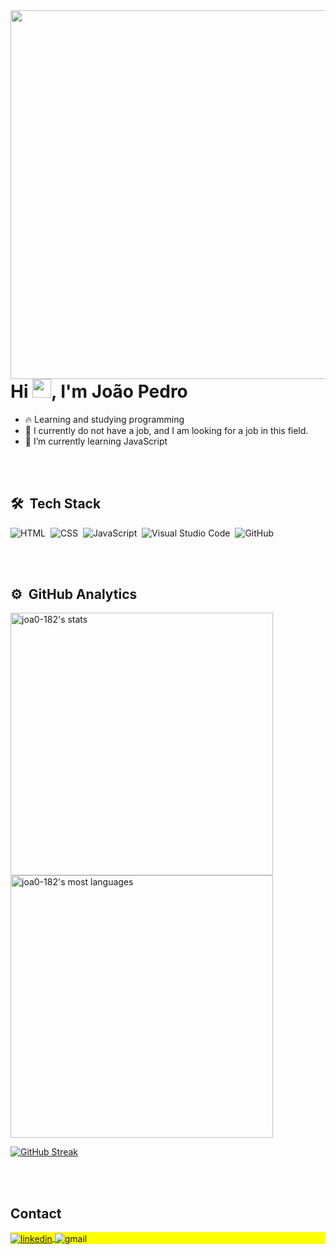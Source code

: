 <img align="right" height="590em" src="https://raw.githubusercontent.com/gist/joa0-182/bd2f06170c9ad064a975d42553bcd1cd/raw/a37626653454288cd64cf751213bd5c619dc7560/cardreadmejp.svg"/>
<h1 align="left">Hi <img src="https://raw.githubusercontent.com/kaueMarques/kaueMarques/master/hi.gif" height="30px">, I'm João Pedro</h1>

- 🔥 Learning and studying programming
- 🔭 I currently do not have a job, and I am looking for a job in this field.
- 🌱 I’m currently learning JavaScript

<br><br>

## 🛠 &nbsp;Tech Stack

![HTML](https://img.shields.io/badge/-HTML-05122A?style=flat&logo=HTML5)&nbsp;
![CSS](https://img.shields.io/badge/-CSS-05122A?style=flat&logo=CSS3&logoColor=1572B6)&nbsp;
![JavaScript](https://img.shields.io/badge/-JavaScript-05122A?style=flat&logo=javascript)&nbsp;
![Visual Studio Code](https://img.shields.io/badge/-Visual%20Studio%20Code-05122A?style=flat&logo=visual-studio-code&logoColor=007ACC)&nbsp;
![GitHub](https://img.shields.io/badge/-GitHub-05122A?style=flat&logo=github)&nbsp;


<br><br>

## ⚙️ &nbsp;GitHub Analytics

<p align="left">
<img width="420em" src="https://github-readme-stats.vercel.app/api?username=joa0-182&show_icons=true&theme=vision-friendly-dark" alt="joa0-182's stats"/>
<img width="420em" src="https://github-readme-stats.vercel.app/api/top-langs/?username=joa0-182&layout=compact&theme=vision-friendly-dark" alt="joa0-182's most languages"/>
</p>

[![GitHub Streak](https://github-readme-streak-stats.herokuapp.com/?user=joa0-182&theme=highcontrast)](https://git.io/streak-stats)


<br><br>

## Contact

<p align="left" style="background:yellow">
<a href="https://www.linkedin.com/in/joão-pedro-maria-bb04231b3/" target="_blank">
  <img align="center" src="https://img.shields.io/badge/-João Pedro Maria-05122A?style=flat&logo=linkedin" alt="linkedin"/>
</a>
<img align="center" src="https://img.shields.io/badge/-Joaopedromaria182@gmail.com-05122A?style=flat&logo=gmail" alt="gmail"/>
